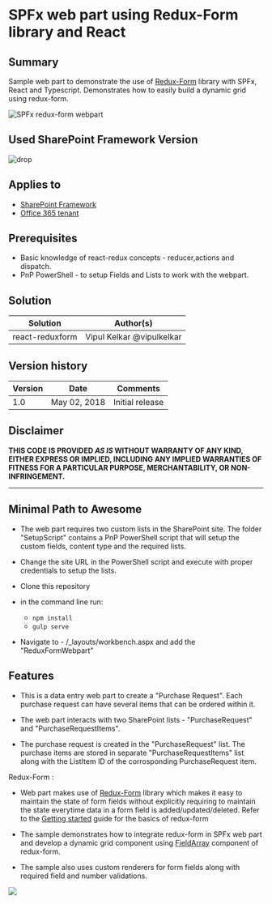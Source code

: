 # SPFx web part using Redux-Form library and React

## Summary
Sample web part to demonstrate the use of [Redux-Form](https://github.com/erikras/redux-form) library with SPFx, React and Typescript. Demonstrates how to easily build a dynamic grid using redux-form.



![SPFx redux-form webpart](./assets/ReduxFormWebpart.gif)


## Used SharePoint Framework Version 
![drop](https://img.shields.io/badge/SPFx-1.4.1-green.svg)

## Applies to

* [SharePoint Framework](https://docs.microsoft.com/sharepoint/dev/spfx/sharepoint-framework-overview)
* [Office 365 tenant](https://docs.microsoft.com/sharepoint/dev/spfx/set-up-your-development-environment)

## Prerequisites
 
- Basic knowledge of react-redux concepts - reducer,actions and dispatch.
- PnP PowerShell - to setup Fields and Lists to work with the webpart.

## Solution

Solution|Author(s)
--------|---------
react-reduxform | Vipul Kelkar  @vipulkelkar

## Version history

Version|Date|Comments
-------|----|--------
1.0|May 02, 2018|Initial release

## Disclaimer

**THIS CODE IS PROVIDED *AS IS* WITHOUT WARRANTY OF ANY KIND, EITHER EXPRESS OR IMPLIED, INCLUDING ANY IMPLIED WARRANTIES OF FITNESS FOR A PARTICULAR PURPOSE, MERCHANTABILITY, OR NON-INFRINGEMENT.**

---

## Minimal Path to Awesome

- The web part requires two custom lists in the SharePoint site. The folder "SetupScript" contains a PnP PowerShell script that will setup the custom fields, content type and the required lists.

- Change the site URL in the PowerShell script and execute with proper credentials to setup the lists.

- Clone this repository
- in the command line run:
  - `npm install`
  - `gulp serve`

- Navigate to - <Your SP site>/_layouts/workbench.aspx and add the "ReduxFormWebpart"


## Features

- This is a data entry web part to create a "Purchase Request". Each purchase request can have several items that can be ordered within it.

- The web part interacts with two SharePoint lists - "PurchaseRequest" and "PurchaseRequestItems".

- The purchase request is created in the "PurchaseRequest" list. The purchase items are stored in separate "PurchaseRequestItems" list along with the ListItem ID of the corrosponding PurchaseRequest item.


Redux-Form :

- Web part makes use of [Redux-Form](https://github.com/erikras/redux-form) library which makes it easy to maintain the state of form fields without explicitly requiring  to maintain the state everytime data in a form field is added/updated/deleted. 
Refer to the [Getting started](https://redux-form.com/6.4.3/docs/gettingstarted.md/) guide for the basics of redux-form

- The sample demonstrates how to integrate redux-form in SPFx web part and develop a dynamic grid component using [FieldArray](https://redux-form.com/6.4.3/docs/api/fieldarray.md/) component of redux-form.

- The sample also uses custom renderers for form fields along with required field and number validations.

<img src="https://telemetry.sharepointpnp.com/sp-dev-fx-webparts/samples/react-reduxform" />
